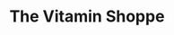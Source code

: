 ---
title: "The Vitamin Shoppe"
url: /port-orange/the-vitamin-shoppe/
shop: nutrition supplements
---